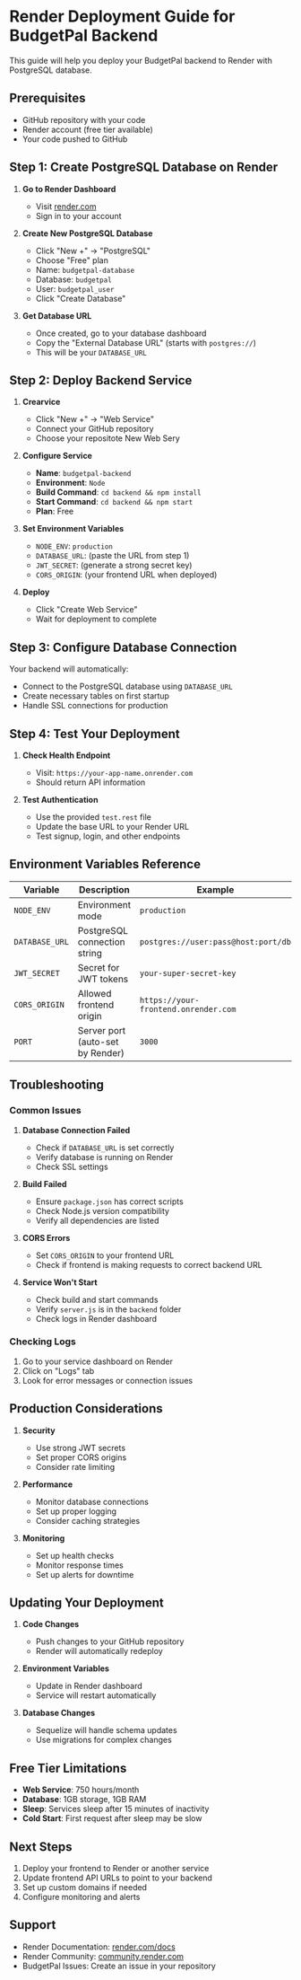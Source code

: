 # Render Deployment Guide for BudgetPal Backend

This guide will help you deploy your BudgetPal backend to Render with PostgreSQL database.

## Prerequisites

- GitHub repository with your code
- Render account (free tier available)
- Your code pushed to GitHub

## Step 1: Create PostgreSQL Database on Render

1. **Go to Render Dashboard**
   - Visit [render.com](https://render.com)
   - Sign in to your account

2. **Create New PostgreSQL Database**
   - Click "New +" → "PostgreSQL"
   - Choose "Free" plan
   - Name: `budgetpal-database`
   - Database: `budgetpal`
   - User: `budgetpal_user`
   - Click "Create Database"

3. **Get Database URL**
   - Once created, go to your database dashboard
   - Copy the "External Database URL" (starts with `postgres://`)
   - This will be your `DATABASE_URL`

## Step 2: Deploy Backend Service

1. **Crearvice**
   - Click "New +" → "Web Service"
   - Connect your GitHub repository
   - Choose your repositote New Web Sery

2. **Configure Service**
   - **Name**: `budgetpal-backend`
   - **Environment**: `Node`
   - **Build Command**: `cd backend && npm install`
   - **Start Command**: `cd backend && npm start`
   - **Plan**: Free

3. **Set Environment Variables**
   - `NODE_ENV`: `production`
   - `DATABASE_URL`: (paste the URL from step 1)
   - `JWT_SECRET`: (generate a strong secret key)
   - `CORS_ORIGIN`: (your frontend URL when deployed)

4. **Deploy**
   - Click "Create Web Service"
   - Wait for deployment to complete

## Step 3: Configure Database Connection

Your backend will automatically:
- Connect to the PostgreSQL database using `DATABASE_URL`
- Create necessary tables on first startup
- Handle SSL connections for production

## Step 4: Test Your Deployment

1. **Check Health Endpoint**
   - Visit: `https://your-app-name.onrender.com`
   - Should return API information

2. **Test Authentication**
   - Use the provided `test.rest` file
   - Update the base URL to your Render URL
   - Test signup, login, and other endpoints

## Environment Variables Reference

| Variable | Description | Example |
|----------|-------------|---------|
| `NODE_ENV` | Environment mode | `production` |
| `DATABASE_URL` | PostgreSQL connection string | `postgres://user:pass@host:port/db` |
| `JWT_SECRET` | Secret for JWT tokens | `your-super-secret-key` |
| `CORS_ORIGIN` | Allowed frontend origin | `https://your-frontend.onrender.com` |
| `PORT` | Server port (auto-set by Render) | `3000` |

## Troubleshooting

### Common Issues

1. **Database Connection Failed**
   - Check if `DATABASE_URL` is set correctly
   - Verify database is running on Render
   - Check SSL settings

2. **Build Failed**
   - Ensure `package.json` has correct scripts
   - Check Node.js version compatibility
   - Verify all dependencies are listed

3. **CORS Errors**
   - Set `CORS_ORIGIN` to your frontend URL
   - Check if frontend is making requests to correct backend URL

4. **Service Won't Start**
   - Check build and start commands
   - Verify `server.js` is in the `backend` folder
   - Check logs in Render dashboard

### Checking Logs

1. Go to your service dashboard on Render
2. Click on "Logs" tab
3. Look for error messages or connection issues

## Production Considerations

1. **Security**
   - Use strong JWT secrets
   - Set proper CORS origins
   - Consider rate limiting

2. **Performance**
   - Monitor database connections
   - Set up proper logging
   - Consider caching strategies

3. **Monitoring**
   - Set up health checks
   - Monitor response times
   - Set up alerts for downtime

## Updating Your Deployment

1. **Code Changes**
   - Push changes to your GitHub repository
   - Render will automatically redeploy

2. **Environment Variables**
   - Update in Render dashboard
   - Service will restart automatically

3. **Database Changes**
   - Sequelize will handle schema updates
   - Use migrations for complex changes

## Free Tier Limitations

- **Web Service**: 750 hours/month
- **Database**: 1GB storage, 1GB RAM
- **Sleep**: Services sleep after 15 minutes of inactivity
- **Cold Start**: First request after sleep may be slow

## Next Steps

1. Deploy your frontend to Render or another service
2. Update frontend API URLs to point to your backend
3. Set up custom domains if needed
4. Configure monitoring and alerts

## Support

- Render Documentation: [render.com/docs](https://render.com/docs)
- Render Community: [community.render.com](https://community.render.com)
- BudgetPal Issues: Create an issue in your repository
